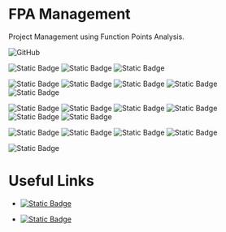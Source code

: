 # FPA Management

Project Management using Function Points Analysis.

![GitHub](https://img.shields.io/github/license/LVRodrigues/apf-calc?logo=readdotcv)

![Static Badge](https://img.shields.io/badge/postgresql-16.1-blue?logo=postgresql)
![Static Badge](https://img.shields.io/badge/RLS-yellow)
![Static Badge](https://img.shields.io/badge/Multi_Tennant-yellow)

![Static Badge](https://img.shields.io/badge/keycloak-22.0.5-blue?logo=openid)
![Static Badge](https://img.shields.io/badge/SSO-yellow)
![Static Badge](https://img.shields.io/badge/OAuth_2.0-yellow)
![Static Badge](https://img.shields.io/badge/OpenID_Connect-yellow)
![Static Badge](https://img.shields.io/badge/Multi_Tennant-yellow)

![Static Badge](https://img.shields.io/badge/rust-1.80-blue?logo=rust)
![Static Badge](https://img.shields.io/badge/REST_API-yellow)
![Static Badge](https://img.shields.io/badge/Axum-yellow)
![Static Badge](https://img.shields.io/badge/Sea_ORM-yellow)
![Static Badge](https://img.shields.io/badge/OpenAPI-yellow)
![Static Badge](https://img.shields.io/badge/ReDOC-yellow)

![Static Badge](https://img.shields.io/badge/angular-17.0-blue?logo=angular) 
![Static Badge](https://img.shields.io/badge/SAAS-yellow)
![Static Badge](https://img.shields.io/badge/NGXecharts-yellow)
![Static Badge](https://img.shields.io/badge/RSA-yellow)

![Static Badge](https://img.shields.io/badge/docker-24-blue?logo=docker) 

# Useful Links

* [![Static Badge](https://img.shields.io/badge/User_Manual-blue)](https://github.com/LVRodrigues/apf-calc/wiki/User-Manual)

* [![Static Badge](https://img.shields.io/badge/Function_Point_Analisys-blue)](https://ifpug.org/ifpug-standards/fpa)